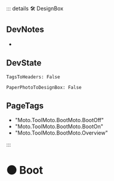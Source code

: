 ::: details 🛠 <dev>DesignBox</dev>

## DevNotes

-

## DevState

`TagsToHeaders: False`

`PaperPhotoToDesignBox: False`

<h2>PageTags</h2>

- "Moto.ToolMoto.BootMoto.BootOff"
- "Moto.ToolMoto.BootMoto.BootOn"
- "Moto.ToolMoto.BootMoto.Overview"

:::

# 🟠 <moto>Boot</moto>